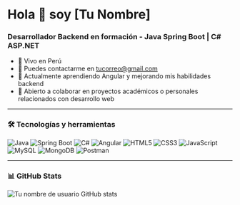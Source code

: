 # Hola 👋 soy [Tu Nombre]

### Desarrollador Backend en formación - Java Spring Boot | C# ASP.NET

- 📍 Vivo en Perú  
- 📧 Puedes contactarme en [tucorreo@gmail.com](mailto:tucorreo@gmail.com)  
- 🌱 Actualmente aprendiendo Angular y mejorando mis habilidades backend  
- 🤝 Abierto a colaborar en proyectos académicos o personales relacionados con desarrollo web

---

### 🛠️ Tecnologías y herramientas

![Java](https://img.shields.io/badge/Java-ED8B00?style=for-the-badge&logo=java&logoColor=white)
![Spring Boot](https://img.shields.io/badge/Spring_Boot-6DB33F?style=for-the-badge&logo=spring-boot&logoColor=white)
![C#](https://img.shields.io/badge/C%23-239120?style=for-the-badge&logo=c-sharp&logoColor=white)
![Angular](https://img.shields.io/badge/Angular-DD0031?style=for-the-badge&logo=angular&logoColor=white)
![HTML5](https://img.shields.io/badge/HTML5-E34F26?style=for-the-badge&logo=html5&logoColor=white)
![CSS3](https://img.shields.io/badge/CSS3-1572B6?style=for-the-badge&logo=css3&logoColor=white)
![JavaScript](https://img.shields.io/badge/JavaScript-F7DF1E?style=for-the-badge&logo=javascript&logoColor=black)
![MySQL](https://img.shields.io/badge/MySQL-00000F?style=for-the-badge&logo=mysql&logoColor=white)
![MongoDB](https://img.shields.io/badge/MongoDB-4EA94B?style=for-the-badge&logo=mongodb&logoColor=white)
![Postman](https://img.shields.io/badge/Postman-FF6C37?style=for-the-badge&logo=postman&logoColor=white)

---

### 📊 GitHub Stats

![Tu nombre de usuario GitHub stats](https://github-readme-stats.vercel.app/api?username=**JuanSaul-Programador**&show_icons=true&theme=radical)
